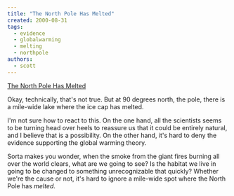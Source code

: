 ```yaml
---
title: "The North Pole Has Melted"
created: 2000-08-31
tags: 
  - evidence
  - globalwarming
  - melting
  - northpole
authors: 
  - scott
---
```


[The North Pole Has Melted](http://slashdot.org/articles/00/08/19/0627241.shtml)

Okay, technically, that's not true. But at 90 degrees north, the pole, there is a mile-wide lake where the ice cap has melted.

I'm not sure how to react to this. On the one hand, all the scientists seems to be turning head over heels to reassure us that it could be entirely natural, and I believe that is a possibility. On the other hand, it's hard to deny the evidence supporting the global warming theory.

Sorta makes you wonder, when the smoke from the giant fires burning all over the world clears, what are we going to see? Is the habitat we live in going to be changed to something unrecognizable that quickly? Whether we're the cause or not, it's hard to ignore a mile-wide spot where the North Pole has _melted_.
